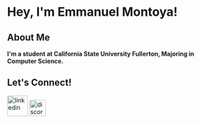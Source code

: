 # Hey, I'm Emmanuel Montoya!
## About Me
<b>I'm a student at California State University Fullerton, Majoring in Computer Science.</b>
## Let's Connect!

[<img width="48" height="48" src="https://img.icons8.com/color/48/linkedin.png" alt="linkedin"/>][linkedin]
[<img width="38" height="38" src="https://github.com/eemont/eemont/assets/78556236/b2d93b58-c524-4032-9ebf-b21d72b68314" alt="discord"/>][discord]

[linkedin]:https://www.linkedin.com/in/eemont
[discord]:http://discordapp.com/users/266374551451992064

